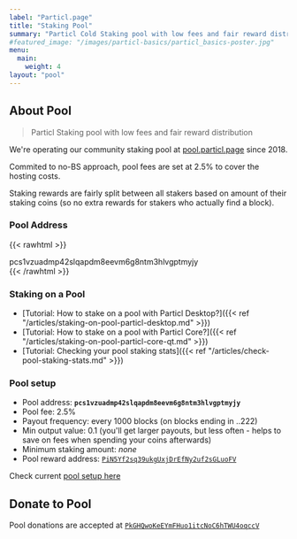 ```yaml
---
label: "Particl.page"
title: "Staking Pool"
summary: "Particl Cold Staking pool with low fees and fair reward distribution "
#featured_image: "/images/particl-basics/particl_basics-poster.jpg"
menu:
  main:
    weight: 4
layout: "pool"
---
```


## About Pool

> Particl Staking pool with low fees and fair reward distribution

We're operating our community staking pool at [pool.particl.page](https://pool.particl.page) since 2018.

Commited to no-BS approach, pool fees are set at 2.5% to cover the hosting costs.

Staking rewards are fairly split between all stakers based on amount of their staking coins (so no extra rewards for stakers who actually find a block).


### Pool Address

{{< rawhtml >}}
<div class="card pool-address mb-6">
  <div class="card-content">
    pcs1vzuadmp42slqapdm8eevm6g8ntm3hlvgptmyjy
  </div>
</div>
{{< /rawhtml >}}


### Staking on a Pool

- [Tutorial: How to stake on a pool with Particl Desktop?]({{< ref "/articles/staking-on-pool-particl-desktop.md" >}})
- [Tutorial: How to stake on a pool with Particl Core?]({{< ref "/articles/staking-on-pool-particl-core-qt.md" >}})
- [Tutorial: Checking your pool staking stats]({{< ref "/articles/check-pool-staking-stats.md" >}})



### Pool setup

- Pool address: **`pcs1vzuadmp42slqapdm8eevm6g8ntm3hlvgptmyjy`**
- Pool fee: 2.5%
- Payout frequency: every 1000 blocks (on blocks ending in ..222)
- Min output value: 0.1 (you'll get larger payouts, but less often - helps to save on fees when spending your coins afterwards)
- Minimum staking amount: _none_
- Pool reward address: [`PiN5Yf2sq39ukgUxjDrEfNy2uf2sGLuoFV`](https://explorer.particl.io/address/PiN5Yf2sq39ukgUxjDrEfNy2uf2sGLuoFV)

Check current [pool setup here](https://pool.particl.page/config)


## Donate to Pool

Pool donations are accepted at [`PkGHQwoKeEYmFHuo1itcNoC6hTWU4oqccV`](https://explorer.particl.io/address/PkGHQwoKeEYmFHuo1itcNoC6hTWU4oqccV)